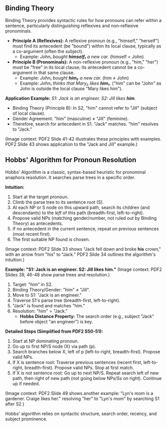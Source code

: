 ## Binding Theory

Binding Theory provides syntactic rules for how pronouns can refer within a sentence, particularly distinguishing reflexives and non-reflexive pronominals.

*   **Principle A (Reflexives):** A reflexive pronoun (e.g., "himself," "herself") must find its antecedent (be "bound") within its local clause, typically as a co-argument (often the subject).
    *   Example: *John₁ bought **himself₁** a new car.* (himself = John)
*   **Principle B (Pronominals):** A non-reflexive pronoun (e.g., "him," "her") must be "free" in its local clause; its antecedent cannot be a co-argument in that same clause.
    *   Example: *John₁ bought **him₂** a new car.* (him ≠ John)
    *   Example: *John₁ thinks that Mary₂ likes **him₁**.* ("him" can be "John" as John is outside the local clause "Mary likes him").

**Application Example:**
*S1: Jack is an engineer. S2: Jill likes **him**.*
*   Binding Theory (Principle B): In S2, "him" cannot refer to "Jill" (subject of local clause).
*   Gender Agreement: "him" (masculine) ≠ "Jill" (feminine).
*   Therefore, search for antecedent in S1. "Jack" matches. "him" resolves to "Jack."

(Image context: PDF2 Slide 41-42 illustrates these principles with examples. PDF2 Slide 43 shows application to the "Jack and Jill" example.)

## Hobbs' Algorithm for Pronoun Resolution

Hobbs' Algorithm is a classic, syntax-based heuristic for pronominal anaphora resolution. It searches parse trees in a specific order.

**Intuition:**
1.  Start at the target pronoun.
2.  Climb the parse tree to its sentence root (S).
3.  At each NP or S node on this upward path, search its children (and descendants) to the *left* of this path (breadth-first, left-to-right).
4.  Propose valid NPs (matching gender/number, not ruled out by Binding Theory) as antecedents.
5.  If no antecedent in the current sentence, repeat on previous sentences (most recent first).
6.  The first suitable NP found is chosen.

(Image context: PDF2 Slide 33 shows "Jack fell down and broke **his** crown," with an arrow from "his" to "Jack." PDF2 Slide 34 outlines the algorithm's intuition.)

**Example: "S1: Jack is an engineer. S2: Jill likes him."**
(Image context: PDF2 Slides 39, 46-48 show parse trees and resolution.)
1.  Target: "him" in S2.
2.  Binding Theory/Gender: "him" ≠ "Jill".
3.  Move to S1: "Jack is an engineer."
4.  Traverse S1's parse tree (breadth-first, left-to-right).
5.  "Jack" is found and matches "him."
6.  Resolution: "him" = "Jack."
    *   **Hobbs Distance Property:** The search order (e.g., subject "Jack" before object "an engineer") is key.

**Detailed Steps (Simplified from PDF2 S50-51):**
1.  Start at NP dominating pronoun.
2.  Go up to first NP/S node (X) via path (p).
3.  Search branches below X, left of p (left-to-right, breadth-first). Propose valid NPs.
4.  If X is sentence root: Traverse previous sentences (recent first, left-to-right, breadth-first). Propose valid NPs. Stop at first match.
5.  If X is not sentence root: Go up to next NP/S. Repeat search left of new path, then right of new path (not going below NPs/Ss on right). Continue up if needed.

(Image context: PDF2 Slide 49 shows another example: "Lyn's mom is a gardener. Craige likes her." resolving "her" to "Lyn's mom" by searching S1 after S2.)

Hobbs' algorithm relies on syntactic structure, search order, recency, and subject prominence.
